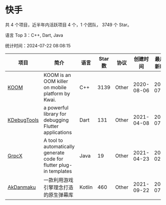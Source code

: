 # 快手

共 4 个项目，近半年内活跃项目 4 个，1 个团队， 3749 个 Star。

语言 Top 3：C++, Dart, Java

统计时间：2024-07-22 08:08:15

| 项目 | 简介 | 语言 | Star 数 | 协议 | 创建时间 | 最后更新时间 |
| --- | --- | --- | --- | --- | --- | --- |
| [KOOM](https://github.com/KwaiAppTeam/KOOM) | KOOM is an OOM killer on mobile platform by Kwai. | C++ | 3139 | Other | 2020-08-06 | 2024-07-22 |
| [KDebugTools](https://github.com/KwaiAppTeam/KDebugTools) | a powerful library for debugging Flutter applications | Dart | 131 | Other | 2021-04-08 | 2024-07-02 |
| [GrpcX](https://github.com/KwaiAppTeam/GrpcX) | A tool to automatically generate code for flutter plug-in templates | Java | 19 | Other | 2021-04-23 | 2024-02-19 |
| [AkDanmaku](https://github.com/KwaiAppTeam/AkDanmaku) | 一款利用游戏引擎理念打造的原生弹幕库 | Kotlin | 460 | Other | 2021-09-22 | 2024-07-21 |
